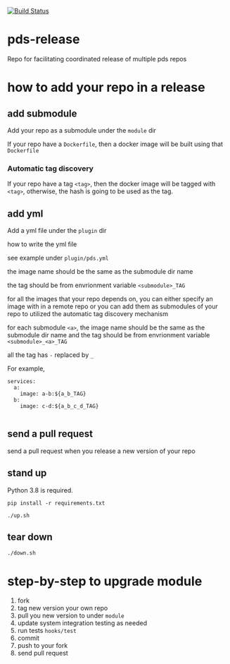 [![Build Status](https://travis-ci.com/RENCI/pds-release.svg?branch=master)](https://travis-ci.com/RENCI/pds-release)

# pds-release
Repo for facilitating coordinated release of multiple pds repos


# how to add your repo in a release

## add submodule
Add your repo as a submodule under the `module` dir

If your repo have a `Dockerfile`, then a docker image will be built using that `Dockerfile`

### Automatic tag discovery

If your repo have a tag `<tag>`, then the docker image will be tagged with `<tag>`, otherwise, the hash is going to be used as the tag.

## add yml

Add a yml file under the `plugin` dir

how to write the yml file

see example under `plugin/pds.yml`

the image name should be the same as the submodule dir name

the tag should be from envrionment variable `<submodule>_TAG`

for all the images that your repo depends on, you can either specify an image with in a remote repo or you can add them as submodules of your repo to utilized the automatic tag discovery mechanism

for each submodule `<a>`, the image name should be the same as the submodule dir name and the tag should be from envrionment variable `<submodule>_<a>_TAG`

all the tag has `-` replaced by `_`

For example, 

```
services:
  a:
    image: a-b:${a_b_TAG}
  b:
    image: c-d:${a_b_c_d_TAG}
    
```

## send a pull request

send a pull request when you release a new version of your repo

## stand up
Python 3.8 is required.
```
pip install -r requirements.txt
```

```
./up.sh
```

## tear down
```
./down.sh
```


# step-by-step to upgrade module
1. fork
1. tag new version your own repo
1. pull you new version to under `module`
1. update system integration testing as needed
1. run tests 
```hooks/test```
1. commit
1. push to your fork
1. send pull request
